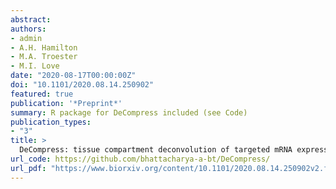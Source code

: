 ```yaml
---
abstract:
authors:
- admin
- A.H. Hamilton
- M.A. Troester
- M.I. Love
date: "2020-08-17T00:00:00Z"
doi: "10.1101/2020.08.14.250902"
featured: true
publication: '*Preprint*'
summary: R package for DeCompress included (see Code)
publication_types:
- "3"
title: >
  DeCompress: tissue compartment deconvolution of targeted mRNA expression panels using compressed sensing
url_code: https://github.com/bhattacharya-a-bt/DeCompress/
url_pdf: "https://www.biorxiv.org/content/10.1101/2020.08.14.250902v2.full.pdf"
---
```

